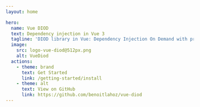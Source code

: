 ```yaml
---
layout: home

hero:
  name: Vue DIOD
  text: Dependency injection in Vue 3
  tagline: 'DIOD library in Vue: Dependency Injection On Demand with provide / inject.'
  image:
    src: logo-vue-diod@512px.png
    alt: VueDiod
  actions:
    - theme: brand
      text: Get Started
      link: /getting-started/install
    - theme: alt
      text: View on GitHub
      link: https://github.com/benoitlahoz/vue-diod
---
```

